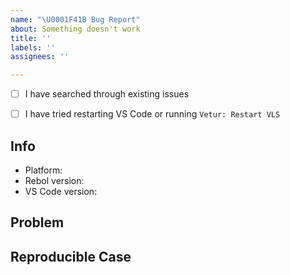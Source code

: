 ```yaml
---
name: "\U0001F41B Bug Report"
about: Something doesn't work
title: ''
labels: ''
assignees: ''

---
```


<!-- Check those before opening an issue -->

- [ ] I have searched through existing issues

- [ ] I have tried restarting VS Code or running `Vetur: Restart VLS`

## Info

- Platform: <!-- Win/macOS/Linux -->
- Rebol version:
- VS Code version:

## Problem

<!-- Include error message from Panel -> Output -> Vue Language Server -->
<!-- With screenshot / gif if possible -->

## Reproducible Case

<!--
  Please provide clear steps for reproducing the problem. Otherwise we might close your issue.

  - Generate a project from https://github.com/octref/veturpack/generate
  - Make a minimal code change to demonstrate your problem
  - Push your commit
  - Include link to your changes in the issue
-->
